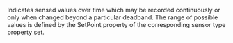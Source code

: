 ﻿Indicates sensed values over time which may be recorded continuously or only when changed beyond a particular deadband.  The range of possible values is defined by the SetPoint property of the corresponding sensor type property set.